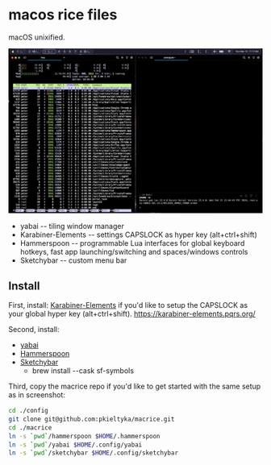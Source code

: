 macos rice files
================

macOS unixified.

<img src="./screenshot.png" />

* yabai -- tiling window manager
* Karabiner-Elements -- settings CAPSLOCK as hyper key (alt+ctrl+shift)
* Hammerspoon -- programmable Lua interfaces for global keyboard hotkeys, fast app launching/switching and spaces/windows controls
* Sketchybar -- custom menu bar

## Install

First, install: [Karabiner-Elements](https://karabiner-elements.pqrs.org/)
if you'd like to setup the CAPSLOCK as your global hyper key (alt+ctrl+shift).
https://karabiner-elements.pqrs.org/

Second, install:
* [yabai](https://github.com/koekeishiya/yabai)
* [Hammerspoon](https://www.hammerspoon.org/)
* [Sketchybar](https://github.com/FelixKratz/SketchyBar)
	* brew install --cask sf-symbols

Third, copy the macrice repo if you'd like to get started with the
same setup as in screenshot:

```bash
cd ./config
git clone git@github.com:pkieltyka/macrice.git
cd ./macrice
ln -s `pwd`/hammerspoon $HOME/.hammerspoon
ln -s `pwd`/yabai $HOME/.config/yabai
ln -s `pwd`/sketchybar $HOME/.config/sketchybar
```
